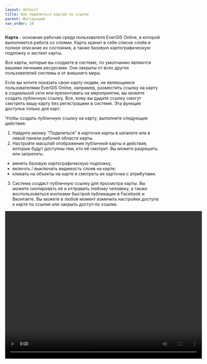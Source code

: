 ```yaml
---
layout: default
title: Как поделиться картой по ссылке
parent: Инструкции
nav_order: 10
---
```


**Карта** - основная рабочая среда пользователя EverGIS Online, в которой выполняется работа со слоями. Карта хранит в себе список слоёв и полное описание их состояния, а также базовую картографическую подложку и экстент карты.

Все карты, которые вы создаете в системе, по умолчанию являются вашими личными ресурсами. Они закрыты от всех других пользователей системы и от внешнего мира.

Если вы хотите показать свою карту людям, не являющимся пользователями EverGIS Online, например, разместить ссылку на карту в социальной сети или презентовать на мероприятии, вы можете создать публичную ссылку. Все, кому вы дадите ссылку смогут смотреть вашу карту без регистрациии в системе. Эта функция доступна только для карт.

Чтобы создать публичную ссылку на карту, выполните следующие действия:

1. Найдите иконку "Поделиться" в карточке карты в каталоге или в левой панели рабочей области карты.
2. Настройте масштаб отображения публичной карты и действия, которые будут доступны тем, кто её смотрит. Вы можете разрешить или запретить:
* менять базовую картографическую подложку,
* включть / выключать видимость слоев на карте;
* кликать на объекты на карте и смотреть их карточки с атрибутами.
3. Система создаст публичную ссылку для просмотра карты. Вы можете скопировать её и отправить любому человеку, а также воспользоваться кнопками быстрой публикации в Facebook и Вконтакте. Вы можете в любой момент изменить настройки доступа к карте по ссылке или закрыть доступ по ссылке.

<video style="width:640px;height:480px" poster controls>
<source src="https://evergis.ru/static/portal/img/12.08e5dfb.mp4" type="video/mp4">
</video>